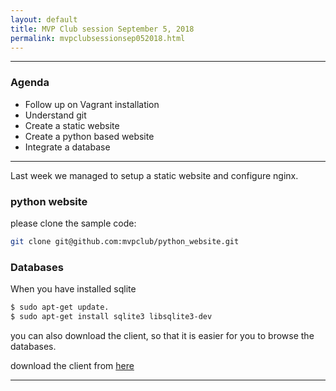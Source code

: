 ```yaml
---
layout: default
title: MVP Club session September 5, 2018
permalink: mvpclubsessionsep052018.html
---
```


---

### Agenda

- Follow up on Vagrant installation
- Understand git
- Create a static website
- Create a python based website
- Integrate a database


---

Last week we managed to setup a static website and configure nginx.


### python website
please clone the sample code:

```bash
git clone git@github.com:mvpclub/python_website.git
```

### Databases
When you have installed sqlite
```bash
$ sudo apt-get update.
$ sudo apt-get install sqlite3 libsqlite3-dev
```
you can also download the client,
so that it is easier for you to browse the databases.

download the client from [here](https://sqlitebrowser.org/)

---
